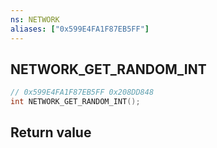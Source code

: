 ```yaml
---
ns: NETWORK
aliases: ["0x599E4FA1F87EB5FF"]
---
```

## NETWORK_GET_RANDOM_INT

```c
// 0x599E4FA1F87EB5FF 0x208DD848
int NETWORK_GET_RANDOM_INT();
```


## Return value
